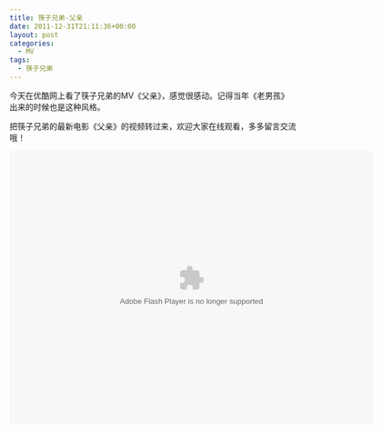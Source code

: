 ```yaml
---
title: 筷子兄弟-父亲
date: 2011-12-31T21:11:36+00:00
layout: post
categories:
  - MV
tags:
  - 筷子兄弟
---
```


今天在优酷网上看了筷子兄弟的MV《父亲》，感觉很感动。记得当年《老男孩》出来的时候也是这种风格。

把筷子兄弟的最新电影《父亲》的视频转过来，欢迎大家在线观看，多多留言交流哦！

<embed src="https://play.wasu.cn/pE72.swf" quality="high" width="640" height="480" align="middle" allowScriptAccess="always" allowfullscreen="true" type="application/x-shockwave-flash"></embed>


